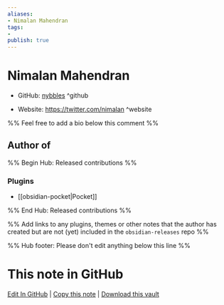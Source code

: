 ```yaml
---
aliases:
- Nimalan Mahendran
tags:
- 
publish: true
---
```


# Nimalan Mahendran

- GitHub: [nybbles](https://github.com/nybbles/) ^github
<!-- - Discord: `@` ^discord-->
- Website: <https://twitter.com/nimalan> ^website
<!-- - [[Publish sites|Publish site]]: ^publish-->

%% Feel free to add a bio below this comment %%


## Author of

%% Begin Hub: Released contributions %%
### Plugins
- [[obsidian-pocket|Pocket]]

%% End Hub: Released contributions %%

%% Add links to any plugins, themes or other notes that the author has created but are not (yet) included in the `obsidian-releases` repo %%

<!--
### Unlisted plugins

- 
-->

<!--
### Others

- 
-->

<!--
## Sponsor this author

- [[GitHub sponsors]]: [Sponsor @nybbles on GitHub Sponsors](https://github.com/sponsors/nybbles) ^github-sponsor
- [[Buy me a coffee]]: ^buy-me-a-coffee
- [[PayPal]]: ^paypal
- [[Patreon]]: ^patreon

-->

<!--
## Follow this author

- [[YouTube Channels|On YouTube]]: ^youtube
- Twitter: ^twitter
- ...
-->

%% Hub footer: Please don't edit anything below this line %%

# This note in GitHub

<span class="git-footer">[Edit In GitHub](https://github.dev/obsidian-community/obsidian-hub/blob/main/01%20-%20Community/People/nybbles.md "git-hub-edit-note") | [Copy this note](https://raw.githubusercontent.com/obsidian-community/obsidian-hub/main/01%20-%20Community/People/nybbles.md "git-hub-copy-note") | [Download this vault](https://github.com/obsidian-community/obsidian-hub/archive/refs/heads/main.zip "git-hub-download-vault") </span>
